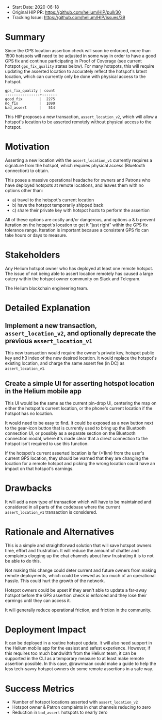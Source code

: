 - Start Date: 2020-06-18
- Original HIP PR: https://github.com/helium/HIP/pull/30
- Tracking Issue: https://github.com/helium/HIP/issues/39

# Summary
[summary]: #summary

Since the GPS location assertion check will soon be enforced, more than 1500 hotspots will need to be adjusted in some way in order to have a good GPS fix and continue participating in Proof of Coverage (see current hotspot `gps_fix_quality` states below). For many hotspots, this will require updating the asserted location to accurately reflect the hotspot's latest location, which can currently only be done with physical access to the hotspot.

```
gps_fix_quality | count 
----------------+-------
good_fix        |  2275
no_fix          |  1090
bad_assert      |   514
```

This HIP proposes a new transaction, `assert_location_v2`, which will allow a hotspot's location to be asserted remotely without physical access to the hotspot.

# Motivation
[motivation]: #motivation

Asserting a new location with the `assert_location_v1` currently requires a signature from the hotspot, which requires physical access (Bluetooth connection) to obtain.

This poses a massive operational headache for owners and Patrons who have deployed hotspots at remote locations, and leaves them with no options other than:

- a) travel to the hotspot's current location
- b) have the hotspot temporarily shipped back
- c) share their private key with hotspot hosts to perform the assertion

All of these options are costly and/or dangerous, and options a & b prevent iteration on the hotspot's location to get it "just right" within the GPS fix tolerance range. Iteration is important because a consistent GPS fix can take hours or days to measure.

# Stakeholders
[stakeholders]: #stakeholders

Any Helium hotspot owner who has deployed at least one remote hotspot. The issue of not being able to assert location remotely has caused a large outcry within the hotspot owner community on Slack and Telegram.

The Helium blockchain engineering team.

# Detailed Explanation
[detailed-explanation]: #detailed-explanation

## Implement a new transaction, `assert_location_v2`, and optionally deprecate the previous `assert_location_v1`

This new transaction would require the owner's private key, hotspot public key and h3 index of the new desired location. It would replace the hotspot's existing location, and charge the same assert fee (in DC) as `assert_location_v1`.

## Create a simple UI for asserting hotspot location in the Helium mobile app

This UI would be the same as the current pin-drop UI, centering the map on either the hotspot's current location, or the phone's current location if the hotspot has no location.

It would need to be easy to find. It could be exposed as a new button next to the gear-icon button that is currently used to bring up the Bluetooth connection UI, or possibly as a separate section on the Bluetooth connection modal, where it's made clear that a direct connection to the hotspot isn't required to use this function.

If the hotspot's current asserted location is far (>1km) from the user's current GPS location, they should be warned that they are changing the location for a remote hotspot and picking the wrong location could have an impact on that hotspot's earnings.

# Drawbacks
[drawbacks]: #drawbacks

It will add a new type of transaction which will have to be maintained and considered in all parts of the codebase where the current `assert_location_v1` transaction is considered.

# Rationale and Alternatives
[alternatives]: #rationale-and-alternatives

This is a simple and straightforwad solution that will save hotspot owners time, effort and frustration. It will reduce the amount of chatter and complaints clogging up the chat channels about how frustrating it is to not be able to do this.

Not making this change could deter current and future owners from making remote deployments, which could be viewed as too much of an operational hassle. This could hurt the growth of the network.

Hotspot owners could be upset if they aren't able to update a far-away hotspot before the GPS assertion check is enforced and they lose their earnings until they can access it.

It will generally reduce operational friction, and friction in the community.

# Deployment Impact
[deployment-impact]: #deployment-impact

It can be deployed in a routine hotspot update. It will also need support in the Helium mobile app for the easiest and safest experience. However, if this requires too much bandwidth from the Helium team, it can be supported in the CLI as a temporary measure to at least make remote assertion possible. In this case, @rawrmaan could make a guide to help the less tech-savvy hotspot owners do some remote assertions in a safe way.

# Success Metrics
[success-metrics]: #success-metrics

- Number of hotspot locations asserted with `assert_location_v2`
- Hotspot owner & Patron complaints in chat channels reducing to zero
- Reduction in `bad_assert` hotspots to nearly zero
